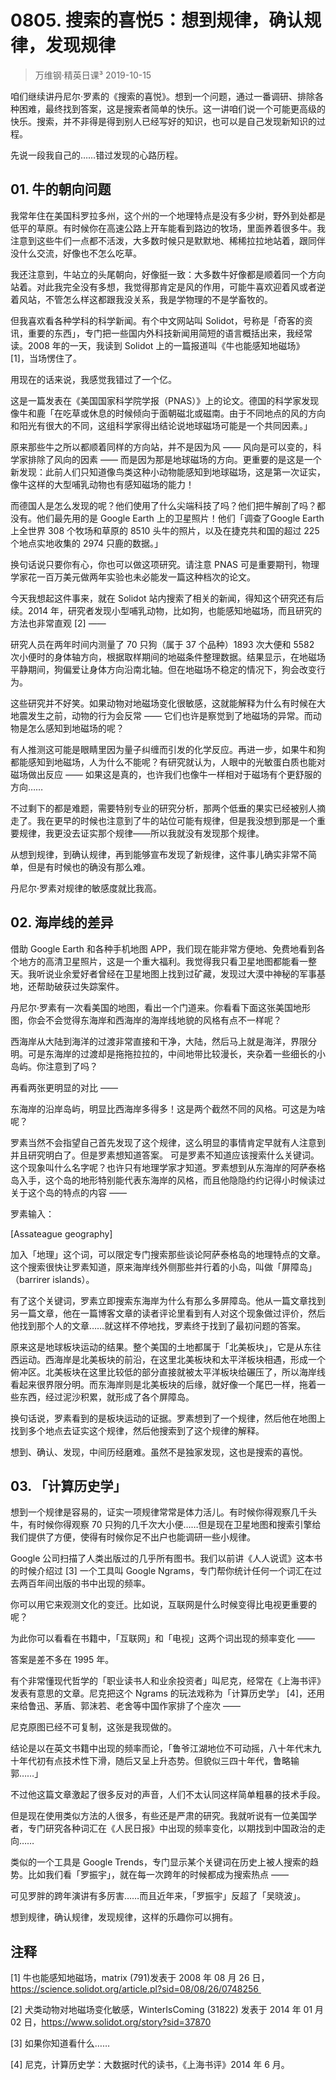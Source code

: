 # 0805. 搜索的喜悦5：想到规律，确认规律，发现规律
> 万维钢·精英日课³
2019-10-15

咱们继续讲丹尼尔·罗素的《搜索的喜悦》。想到一个问题，通过一番调研、排除各种困难，最终找到答案，这是搜索者简单的快乐。这一讲咱们说一个可能更高级的快乐。搜索，并不非得是得到别人已经写好的知识，也可以是自己发现新知识的过程。

先说一段我自己的……错过发现的心路历程。

## 01. 牛的朝向问题

我常年住在美国科罗拉多州，这个州的一个地理特点是没有多少树，野外到处都是低平的草原。有时候你在高速公路上开车能看到路边的牧场，里面养着很多牛。我注意到这些牛们一点都不活泼，大多数时候只是默默地、稀稀拉拉地站着，跟同伴没什么交流，好像也不怎么吃草。

我还注意到，牛站立的头尾朝向，好像挺一致：大多数牛好像都是顺着同一个方向站着。对此我完全没有多想，我觉得那肯定是风的作用，可能牛喜欢迎着风或者逆着风站，不管怎么样这都跟我没关系，我是学物理的不是学畜牧的。

但我喜欢看各种学科的科学新闻。有个中文网站叫 Solidot，号称是「奇客的资讯，重要的东西」，专门把一些国内外科技新闻用简短的语言概括出来，我经常读。2008 年的一天，我读到 Solidot 上的一篇报道叫《牛也能感知地磁场》 [1]，当场愣住了。

用现在的话来说，我感觉我错过了一个亿。

这是一篇发表在《美国国家科学院学报（PNAS）》上的论文。德国的科学家发现像牛和鹿「在吃草或休息的时候倾向于面朝磁北或磁南。由于不同地点的风的方向和阳光有很大的不同，这组科学家得出结论说地球磁场可能是一个共同因素。」

原来那些牛之所以都顺着同样的方向站，并不是因为风 —— 风向是可以变的，科学家排除了风向的因素 —— 而是因为那是地球磁场的方向。更重要的是这是一个新发现：此前人们只知道像鸟类这种小动物能感知到地球磁场，这是第一次证实，像牛这样的大型哺乳动物也有感知磁场的能力！

而德国人是怎么发现的呢？他们使用了什么尖端科技了吗？他们把牛解剖了吗？都没有。他们最先用的是 Google Earth 上的卫星照片！他们「调查了Google Earth上全世界 308 个牧场和草原的 8510 头牛的照片，以及在捷克共和国的超过 225 个地点实地收集的 2974 只鹿的数据。」

换句话说只要你有心，你也可以做这项研究。请注意 PNAS 可是重要期刊，物理学家花一百万美元做两年实验也未必能发一篇这种档次的论文。

今天我想起这件事来，就在 Solidot 站内搜索了相关的新闻，得知这个研究还有后续。2014 年，研究者发现小型哺乳动物，比如狗，也能感知地磁场，而且研究的方法也非常直观 [2] —— 

研究人员在两年时间内测量了 70 只狗（属于 37 个品种）1893 次大便和 5582 次小便时的身体轴方向，根据取样期间的地磁条件整理数据。结果显示，在地磁场平静期间，狗偏爱让身体方向沿南北轴。但在地磁场不稳定的情况下，狗会改变行为。

这些研究并不好笑。如果动物对地磁场变化很敏感，这就能解释为什么有时候在大地震发生之前，动物的行为会反常 —— 它们也许是察觉到了地磁场的异常。而动物是怎么感知到地磁场的呢？

有人推测这可能是眼睛里因为量子纠缠而引发的化学反应。再进一步，如果牛和狗都能感知到地磁场，人为什么不能呢？有研究就认为，人眼中的光敏蛋白质也能对磁场做出反应 —— 如果这是真的，也许我们也像牛一样相对于磁场有个更舒服的方向……

不过剩下的都是难题，需要特别专业的研究分析，那两个低垂的果实已经被别人摘走了。我在更早的时候也注意到了牛的站位可能有规律，但是我没想到那是一个重要规律，我更没去证实那个规律——所以我就没有发现那个规律。

从想到规律，到确认规律，再到能够宣布发现了新规律，这件事儿确实非常不简单，但是有时候也的确没有那么难。

丹尼尔·罗素对规律的敏感度就比我高。

## 02. 海岸线的差异

借助 Google Earth 和各种手机地图 APP，我们现在能非常方便地、免费地看到各个地方的高清卫星照片，这是一个重大福利。我觉得我只看卫星地图都能看一整天。我听说业余爱好者曾经在卫星地图上找到过矿藏，发现过大漠中神秘的军事基地，还帮助破获过失踪案件。

丹尼尔·罗素有一次看美国的地图，看出一个门道来。你看看下面这张美国地形图，你会不会觉得东海岸和西海岸的海岸线地貌的风格有点不一样呢？

西海岸从大陆到海洋的过渡非常直接和干净，大陆，然后马上就是海洋，界限分明。可是东海岸的过渡却是拖拖拉拉的，中间地带比较漫长，夹杂着一些细长的小岛屿。你注意到了吗？

再看两张更明显的对比 ——

东海岸的沿岸岛屿，明显比西海岸多得多！这是两个截然不同的风格。可这是为啥呢？

罗素当然不会指望自己首先发现了这个规律，这么明显的事情肯定早就有人注意到并且研究明白了。但是罗素想知道答案。 可是罗素不知道应该搜索什么关键词。这个现象叫什么名字呢？也许只有地理学家才知道。罗素想到从东海岸的阿萨泰格岛入手，这个岛的地形特别能代表东海岸的风格，而且他隐隐约约记得小时候读过关于这个岛的特点的内容 ——

罗素输入：

[Assateague geography]

加入「地理」这个词，可以限定专门搜索那些谈论阿萨泰格岛的地理特点的文章。这个搜索很快让罗素知道，原来海岸线外侧那些并行着的小岛，叫做「屏障岛」（barrirer islands）。

有了这个关键词，罗素立即搜索东海岸为什么有那么多屏障岛。他从一篇文章找到另一篇文章，他在一篇博客文章的读者评论里看到有人对这个现象做过评价，然后他找到那个人的文章……就这样不停地找，罗素终于找到了最初问题的答案。

原来这是地球板块运动的结果。整个美国的土地都属于「北美板块」，它是从东往西运动。西海岸是北美板块的前沿，在这里北美板块和太平洋板块相遇，形成一个俯冲区。北美板块在这里比较低的部分直接就被太平洋板块给碾压了，所以海岸线看起来很界限分明。而东海岸则是北美板块的后缘，就好像一个尾巴一样，拖着一些东西，经过泥沙积累，就形成了各个屏障岛。

换句话说，罗素看到的是板块运动的证据。罗素想到了一个规律，然后他在地图上找到多个地点去证实这个规律，然后他搜索到了这个规律的解释。

想到、确认、发现，中间历经磨难。虽然不是独家发现，这也是搜索的喜悦。

## 03. 「计算历史学」

想到一个规律是容易的，证实一项规律常常是体力活儿。有时候你得观察几千头牛，有时候你得观察 70 只狗的几千次大小便……但是现在卫星地图和搜索引擎给我们提供了方便，使得有时候你足不出户也能调研一些小规律。

Google 公司扫描了人类出版过的几乎所有图书。我们以前讲《人人说谎》这本书的时候介绍过 [3] 一个工具叫 Google Ngrams，专门帮你统计任何一个词汇在过去两百年间出版的书中出现的频率。

你可以用它来观测文化的变迁。比如说，互联网是什么时候变得比电视更重要的呢？

为此你可以看看在书籍中，「互联网」和「电视」这两个词出现的频率变化 ——

答案是差不多在 1995 年。

有个非常懂现代哲学的「职业读书人和业余投资者」叫尼克，经常在《上海书评》发表有意思的文章。尼克把这个 Ngrams 的玩法戏称为「计算历史学」 [4]，还用来给鲁迅、茅盾、郭沫若、老舍等中国作家排了个座次 —— 

尼克原图已经不可复制，这张是我现做的。

结论是以在英文书籍中出现的频率而论，「鲁爷江湖地位不可动摇，八十年代末九十年代初有点技术性下滑，随后又呈上升态势。但貌似三四十年代，鲁略输郭……」

不过他这篇文章激起了很多反对的声音，人们不太认同这样简单粗暴的技术手段。

但是现在使用类似方法的人很多，有些还是严肃的研究。我就听说有一位美国学者，专门研究各种词汇在《人民日报》中出现的频率变化，以期找到中国政治的走向……

类似的一个工具是 Google Trends，专门显示某个关键词在历史上被人搜索的趋势。比如我们看「罗振宇」，就在每一次跨年的时候都成为搜索热点 —— 

可见罗胖的跨年演讲有多厉害……而且近年来，「罗振宇」反超了「吴晓波」。

想到规律，确认规律，发现规律，这样的乐趣你可以拥有。

## 注释

[1] 牛也能感知地磁场，matrix (791)发表于 2008 年 08 月 26 日，https://science.solidot.org/article.pl?sid=08/08/26/0748256 

[2] 犬类动物对地磁场变化敏感，WinterIsComing (31822) 发表于 2014 年 01 月 02 日，https://www.solidot.org/story?sid=37870

[3] 如果你知道看什么……

[4] 尼克，计算历史学：大数据时代的读书，《上海书评》2014 年 6 月。